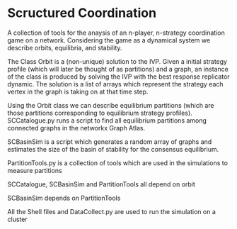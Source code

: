 # Scructured Coordination

A collection of tools for the anaysis of an n-player, n-strategy coordination game on a network. 
Considering the game as a dynamical system we describe orbits, equilibria, and stability.  

The Class Orbit is a (non-unique) solution to the IVP. Given a initial strategy profile (which will
later be thought of as partitions) and a graph, an instance of the class is produced by solving the IVP
with the best response replicator dynamic. The solution is a list of arrays which represent the strategy
each vertex in the graph is taking on at that time step. 

Using the Orbit class we can describe equilibrium partitions (which are those partitions corresponding to
equilibrium strategy profiles). SCCatalogue.py runs a script to find all equilibrium partitions among
connected graphs in the networkx Graph Atlas. 

SCBasinSim is a script which generates a random array of graphs and estimates the size of the basin of 
stability for the consensus equilibrium.

PartitionTools.py is a collection of tools which are used in the simulations to measure partitions

SCCatalogue, SCBasinSim and PartitionTools all depend on orbit

SCBasinSim depends on PartitionTools

All the Shell files and DataCollect.py are used to run the simulation on a cluster
